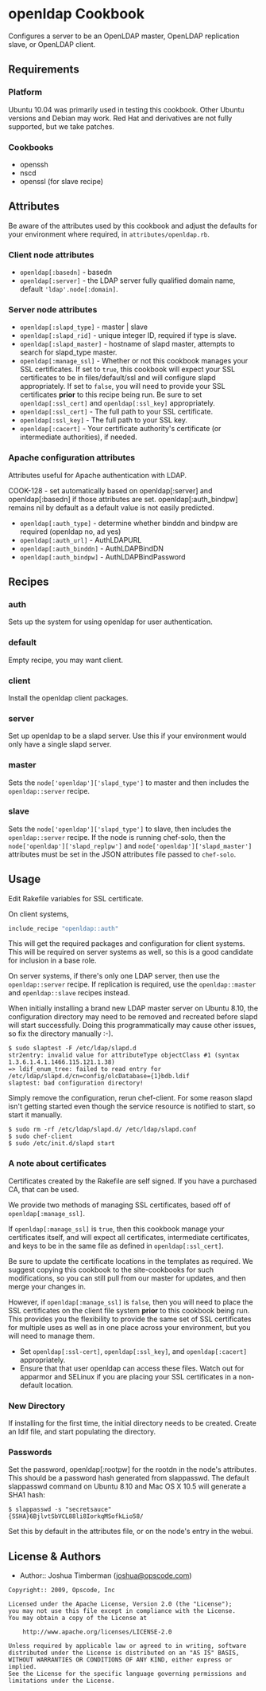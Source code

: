 openldap Cookbook
=================
Configures a server to be an OpenLDAP master, OpenLDAP replication slave, or OpenLDAP client.


Requirements
------------
### Platform
Ubuntu 10.04 was primarily used in testing this cookbook. Other Ubuntu versions and Debian may work. Red Hat and derivatives are not fully supported, but we take patches.

### Cookbooks
- openssh
- nscd
- openssl (for slave recipe)


Attributes
----------
Be aware of the attributes used by this cookbook and adjust the defaults for your environment where required, in `attributes/openldap.rb`.

### Client node attributes

- `openldap[:basedn]` - basedn
- `openldap[:server]` - the LDAP server fully qualified domain name, default `'ldap'.node[:domain]`.

### Server node attributes

- `openldap[:slapd_type]` - master | slave
- `openldap[:slapd_rid]` - unique integer ID, required if type is slave.
- `openldap[:slapd_master]` - hostname of slapd master, attempts to search for slapd_type master.
- `openldap[:manage_ssl]` - Whether or not this cookbook manages your SSL certificates.
   If set to `true`, this cookbook will expect your SSL certificates to be in files/default/ssl and will configure slapd appropriately.
   If set to `false`, you will need to provide your SSL certificates **prior** to this recipe being run. Be sure to set `openldap[:ssl_cert]` and `openldap[:ssl_key]` appropriately.
- `openldap[:ssl_cert]` - The full path to your SSL certificate.
- `openldap[:ssl_key]` - The full path to your SSL key.
- `openldap[:cacert]` - Your certificate authority's certificate (or intermediate authorities), if needed.

### Apache configuration attributes

Attributes useful for Apache authentication with LDAP.

COOK-128 - set automatically based on openldap[:server] and openldap[:basedn] if those attributes are set. openldap[:auth_bindpw] remains nil by default as a default value is not easily predicted.

- `openldap[:auth_type]` - determine whether binddn and bindpw are required (openldap no, ad yes)
- `openldap[:auth_url]` - AuthLDAPURL
- `openldap[:auth_binddn]` - AuthLDAPBindDN
- `openldap[:auth_bindpw]` - AuthLDAPBindPassword


Recipes
-------
### auth

Sets up the system for using openldap for user authentication.

### default

Empty recipe, you may want client.

### client

Install the openldap client packages.

### server

Set up openldap to be a slapd server. Use this if your environment would only have a single slapd server.

### master

Sets the `node['openldap']['slapd_type']` to master and then includes the `openldap::server` recipe.

### slave

Sets the `node['openldap']['slapd_type']` to slave, then includes the `openldap::server` recipe. If the node is running chef-solo, then the `node['openldap']['slapd_replpw']` and `node['openldap']['slapd_master']` attributes must be set in the JSON attributes file passed to `chef-solo`.


Usage
-----
Edit Rakefile variables for SSL certificate.

On client systems,

```ruby
include_recipe "openldap::auth"
```

This will get the required packages and configuration for client systems. This will be required on server systems as well, so this is a good candidate for inclusion in a base role.

On server systems, if there's only one LDAP server, then use the `openldap::server` recipe. If replication is required, use the `openldap::master` and `openldap::slave` recipes instead.

When initially installing a brand new LDAP master server on Ubuntu 8.10, the configuration directory may need to be removed and recreated before slapd will start successfully. Doing this programmatically may cause other issues, so fix the directory manually :-).

    $ sudo slaptest -F /etc/ldap/slapd.d
    str2entry: invalid value for attributeType objectClass #1 (syntax 1.3.6.1.4.1.1466.115.121.1.38)
    => ldif_enum_tree: failed to read entry for /etc/ldap/slapd.d/cn=config/olcDatabase={1}bdb.ldif
    slaptest: bad configuration directory!

Simply remove the configuration, rerun chef-client. For some reason slapd isn't getting started even though the service resource is notified to start, so start it manually.

    $ sudo rm -rf /etc/ldap/slapd.d/ /etc/ldap/slapd.conf
    $ sudo chef-client
    $ sudo /etc/init.d/slapd start

### A note about certificates

Certificates created by the Rakefile are self signed. If you have a purchased CA, that can be used.

We provide two methods of managing SSL certificates, based off of `openldap[:manage_ssl]`.

If `openldap[:manage_ssl]` is `true`, then this cookbook manage your certificates itself, and will expect all certificates, intermediate certificates, and keys to be in the same file as defined in `openldap[:ssl_cert]`.

Be sure to update the certificate locations in the templates as required. We suggest copying this cookbook to the site-cookbooks for such modifications, so you can still pull from our master for updates, and then merge your changes in.

However, if `openldap[:manage_ssl]` is `false`, then you will need to place the SSL certificates on the client file system **prior** to this cookbook being run. This provides you the flexibility to provide the same set of SSL certificates for multiple uses as well as in one place across your environment, but you will need to manage them.
- Set `openldap[:ssl-cert]`, `openldap[:ssl_key]`, and `openldap[:cacert]` appropriately.
- Ensure that that user openldap can access these files. Watch out for apparmor and SELinux if you are placing your SSL certificates in a non-default location.

### New Directory
If installing for the first time, the initial directory needs to be created. Create an ldif file, and start populating the directory.

### Passwords
Set the password, openldap[:rootpw] for the rootdn in the node's attributes. This should be a password hash generated from slappasswd. The default slappasswd command on Ubuntu 8.10 and Mac OS X 10.5 will generate a SHA1 hash:

    $ slappasswd -s "secretsauce"
    {SSHA}6BjlvtSbVCL88li8IorkqMSofkLio58/

Set this by default in the attributes file, or on the node's entry in the webui.


License & Authors
-----------------
- Author:: Joshua Timberman (<joshua@opscode.com>)

```text
Copyright:: 2009, Opscode, Inc

Licensed under the Apache License, Version 2.0 (the "License");
you may not use this file except in compliance with the License.
You may obtain a copy of the License at

    http://www.apache.org/licenses/LICENSE-2.0

Unless required by applicable law or agreed to in writing, software
distributed under the License is distributed on an "AS IS" BASIS,
WITHOUT WARRANTIES OR CONDITIONS OF ANY KIND, either express or implied.
See the License for the specific language governing permissions and
limitations under the License.
```
